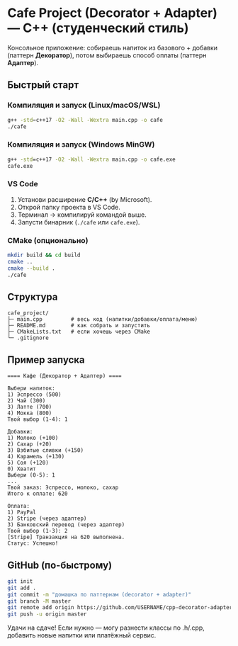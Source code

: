 # Cafe Project (Decorator + Adapter) — C++ (студенческий стиль)

Консольное приложение: собираешь напиток из базового + добавки (паттерн **Декоратор**), потом выбираешь способ оплаты (паттерн **Адаптер**).

## Быстрый старт

### Компиляция и запуск (Linux/macOS/WSL)

```bash
g++ -std=c++17 -O2 -Wall -Wextra main.cpp -o cafe
./cafe
```

### Компиляция и запуск (Windows MinGW)

```bat
g++ -std=c++17 -O2 -Wall -Wextra main.cpp -o cafe.exe
cafe.exe
```

### VS Code
1. Установи расширение **C/C++** (by Microsoft).
2. Открой папку проекта в VS Code.
3. Терминал → компилируй командой выше.
4. Запусти бинарник (`./cafe` или `cafe.exe`).

### CMake (опционально)
```bash
mkdir build && cd build
cmake ..
cmake --build .
./cafe
```

## Структура
```
cafe_project/
├─ main.cpp         # весь код (напитки/добавки/оплата/меню)
├─ README.md        # как собрать и запустить
├─ CMakeLists.txt   # если хочешь через CMake
└─ .gitignore
```

## Пример запуска
```
==== Кафе (Декоратор + Адаптер) ====

Выбери напиток:
1) Эспрессо (500)
2) Чай (300)
3) Латте (700)
4) Мокка (800)
Твой выбор (1-4): 1

Добавки:
1) Молоко (+100)
2) Сахар (+20)
3) Взбитые сливки (+150)
4) Карамель (+130)
5) Соя (+120)
0) Хватит
Выбери (0-5): 1
...
Твой заказ: Эспрессо, молоко, сахар
Итого к оплате: 620

Оплата:
1) PayPal
2) Stripe (через адаптер)
3) Банковский перевод (через адаптер)
Твой выбор (1-3): 2
[Stripe] Транзакция на 620 выполнена.
Статус: Успешно!
```

## GitHub (по-быстрому)
```bash
git init
git add .
git commit -m "домашка по паттернам (decorator + adapter)"
git branch -M master
git remote add origin https://github.com/USERNAME/cpp-decorator-adapter-cafe.git
git push -u origin master
```

Удачи на сдаче! Если нужно — могу разнести классы по .h/.cpp, добавить новые напитки или платёжный сервис.